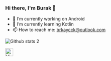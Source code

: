 ### Hi there, I'm Burak 👋


- 🔭 I’m currently working on Android
- 🌱 I’m currently learning Kotlin
- 📫 How to reach me: brkaycck@outlook.com


![Github stats 2](https://github-readme-stats.vercel.app/api?username=BurakAycicek&show_icons=true&theme=dark)

<img alt="ViewCount" height="25" src="https://views.whatilearened.today/views/github/burakaycicek/burakaycicek.svg" />
